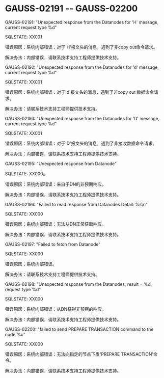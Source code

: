 # GAUSS-02191 -- GAUSS-02200

GAUSS-02191: "Unexpected response from the Datanodes for 'H' message, current request type %d"

SQLSTATE: XX001

错误原因：系统内部错误：对于'H'报文头的消息，遇到了非copy out命令请求。

解决办法：内部错误，请联系技术支持工程师提供技术支持。

GAUSS-02192: "Unexpected response from the Datanodes for 'd' message, current request type %d"

SQLSTATE: XX001

错误原因：系统内部错误：对于'd'报文头的消息，遇到了非copy out 数据命令请求。

解决办法：请联系技术支持工程师提供技术支持。

GAUSS-02193: "Unexpected response from the Datanodes for 'D' message, current request type %d"

SQLSTATE: XX001

错误原因：系统内部错误：对于'D'报文头的消息，遇到了非接收数据命令请求。

解决办法：内部错误，请联系技术支持工程师提供技术支持。

GAUSS-02195: "Unexpected response from Datanode"

SQLSTATE: XX000。

错误原因：系统内部错误：来自于DN的非预期响应。

解决办法：内部错误，请联系技术支持工程师提供技术支持。

GAUSS-02196: "Failed to read response from Datanodes Detail: %s\\n"

SQLSTATE: XX000

错误原因：系统内部错误：无法从DN正常获取响应。

解决办法：内部错误，请联系技术支持工程师提供技术支持。

GAUSS-02197: "Failed to fetch from Datanode"

SQLSTATE: XX000

错误原因：系统内部错误。

解决办法：请联系技术支持工程师提供技术支持。

GAUSS-02198: "Unexpected response from the Datanodes, result = %d, request type %d"

SQLSTATE: XX000

错误原因：系统内部错误：从DN获得非预期的响应。

解决办法：内部错误，请联系技术支持工程师提供技术支持。

GAUSS-02200: "failed to send PREPARE TRANSACTION command to the node %u"

SQLSTATE: XX000

错误原因：系统内部错误：无法向指定的节点下发'PREPARE TRANSACTION'命令。

解决办法：内部错误，请联系技术支持工程师提供技术支持。

